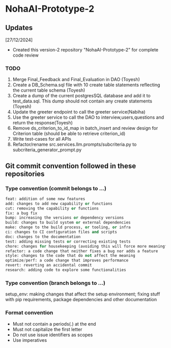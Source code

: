 # NohaAI-Prototype-2

## Updates
[27/12/2024]
- Created this version-2 repository "NohaAI-Prototype-2" for complete code review  
### TODO
1. Merge Final_Feedback and Final_Evaluation in DAO (Toyesh)
2. Create a DB_Schema.sql file with 10 create table statements reflecting the current table schema (Toyesh)
3. Create a dump of the current postgresSQL database and add it to test_data.sql. This dump should not contain any create statements (Toyesh)
4. Update the greeter endpoint to call the greeter service(Nabiha)
5. Use the greeter service to call the DAO to interview,users,questions and return the response(Toyesh) 
6. Remove ds_criterion_to_id_map in batch_insert and review design for Criterion table (should be able to retrieve criterion_id)
7. Write test-cases for all APIs
8. Refactor/rename src.services.llm.prompts/subcriteria.py to subcriteria_generator_prompt.py

## Git commit convention followed in these repositories

### Type convention (commit belongs to ...)
```python
feat: addition of some new features
add: changes to add new capability or functions
cut: removing the capability or functions
fix: a bug fix
bump: increasing the versions or dependency versions
build: changes to build system or external dependencies
make: change to the build process, or tooling, or infra
ci: changes to CI configuration files and scripts
doc: changes to the documentation
test: adding missing tests or correcting existing tests
chore: changes for housekeeping (avoiding this will force more meaningful message)
refactor: a code change that neither fixes a bug nor adds a feature
style: changes to the code that do not affect the meaning
optimize/perf: a code change that improves performance
revert: reverting an accidental commit
research: adding code to explore some functionalities
```

### Type convention (branch belongs to ...)
setup_env: making changes that affect the setup environment; fixing stuff with pip requirements, package dependencies and other documentation

### Format convention
* Must not contain a periods(.) at the end
* Must not capitalize the first letter
* Do not use issue identifiers as scopes
* Use imperatives
